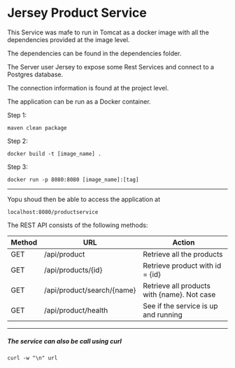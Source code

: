 # Jersey Product Service

This Service was mafe to run in Tomcat as a docker image with all the dependencies provided at the image level.

The dependencies can be found in the dependencies folder.

The Server user Jersey to expose some Rest Services and connect to a Postgres database.

The connection information is found at the project level.


The application can be run as a Docker container.

Step 1:
```
maven clean package
```

Step 2:
```
docker build -t [image_name] .
```

Step 3:
```
docker run -p 8080:8080 [image_name]:[tag] 
```

---

Yopu shoud then be able to access the application at 
```
localhost:8080/productservice
```

The REST API consists of the following methods:

Method  |  URL  |  Action
--------|-------|--------------
GET | /api/product  | Retrieve all the products
GET | /api/products/{id} | Retrieve product with id  = {id}
GET | /api/product/search/{name} | Retrieve all products with {name}. Not case 
GET | /api/product/health | See if the service is up and running

---
##### The service can also be call using curl
```
curl -w "\n" url
```